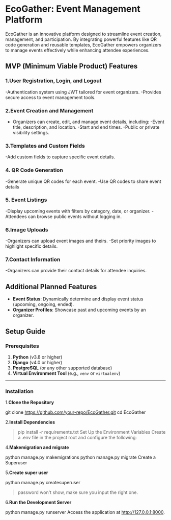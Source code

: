 # EcoGather: Event Management Platform

EcoGather is an innovative platform designed to streamline event creation, management, and participation. By integrating powerful features like QR code generation and reusable templates, EcoGather empowers organizers to manage events effectively while enhancing attendee experiences.

## MVP (Minimum Viable Product) Features

### 1.**User Registration, Login, and Logout**

   -Authentication system using JWT tailored for event organizers.
   -Provides secure access to event management tools.

### 2.**Event Creation and Management**

   - Organizers can create, edit, and manage event details, including:
     -Event title, description, and location.
     -Start and end times.
     -Public or private visibility settings.

### 3.**Templates and Custom Fields**

   -Add custom fields to capture specific event details.

### 4. **QR Code Generation**

   -Generate unique QR codes for each event.
   -Use QR codes to share event details

### 5. **Event Listings**

   -Display upcoming events with filters by category, date, or organizer.
   -Attendees can browse public events without logging in.

### 6.**Image Uploads**

   -Organizers can upload event images and theirs.
   -Set priority images to highlight specific details.

### 7.**Contact Information**
   -Organizers can provide their contact details for attendee inquiries.

## Additional Planned Features

- **Event Status**: Dynamically determine and display event status (upcoming, ongoing, ended).
- **Organizer Profiles**: Showcase past and upcoming events by an organizer.


## Setup Guide

### Prerequisites
1. **Python** (v3.8 or higher)
2. **Django** (v4.0 or higher)
3. **PostgreSQL** (or any other supported database)
4. **Virtual Environment Tool** (e.g., `venv` or `virtualenv`)
---

### Installation

1.**Clone the Repository**

   git clone https://github.com/your-repo/EcoGather.git
   cd EcoGather

2.**Install Dependencies**

> pip install -r requirements.txt
Set Up the Environment Variables Create a .env file in the project root and configure the following:

4.**Makemigration and migrate**

python manage.py makemigrations
python manage.py migrate
Create a Superuser

5.**Create super user**

python manage.py createsuperuser
> password won't show, make sure you input the right one.

6.**Run the Development Server**

python manage.py runserver
Access the application at http://127.0.0.1:8000.

